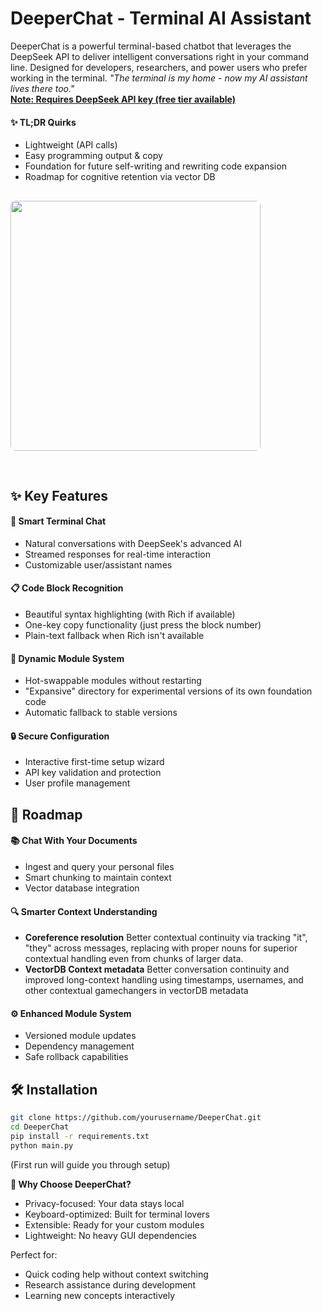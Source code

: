 # DeeperChat - Terminal AI Assistant
DeeperChat is a powerful terminal-based chatbot that leverages the DeepSeek API to deliver intelligent conversations right in your command line. Designed for developers, researchers, and power users who prefer working in the terminal.
*"The terminal is my home - now my AI assistant lives there too."*  
**<u>Note: Requires DeepSeek API key (free tier available)</u>**
#### ✨ TL;DR Quirks

- Lightweight (API calls)
- Easy programming output & copy
- Foundation for future self-writing and rewriting code expansion
- Roadmap for cognitive retention via vector DB
  
<div style="display: flex; overflow-x: auto; gap: 16px; padding: 16px 0;">
  <div style="flex: 0 0 auto; min-width: 300px; text-align: left;">
    <img src="https://github.com/user-attachments/assets/56bf1b40-db72-499f-9ee6-70a6174d0b9f" style="height: 400px; border-radius: 8px;">
    <p> </p>
  </div>
</div>

## ✨ Key Features

#### 💬 Smart Terminal Chat  
- Natural conversations with DeepSeek's advanced AI  
- Streamed responses for real-time interaction  
- Customizable user/assistant names  

#### 📋 Code Block Recognition  
- Beautiful syntax highlighting (with Rich if available)  
- One-key copy functionality (just press the block number)  
- Plain-text fallback when Rich isn't available  

#### 🔄 Dynamic Module System  
- Hot-swappable modules without restarting  
- "Expansive" directory for experimental versions of its own foundation code 
- Automatic fallback to stable versions  

#### 🔒 Secure Configuration  
- Interactive first-time setup wizard  
- API key validation and protection  
- User profile management  

## 🚀 Roadmap

#### 📚 Chat With Your Documents  
- Ingest and query your personal files  
- Smart chunking to maintain context  
- Vector database integration  

#### 🔍 Smarter Context Understanding  
- **Coreference resolution**
    Better contextual continuity via tracking "it", "they" across messages, replacing with proper nouns for superior contextual handling even from chunks of larger data.  
- **VectorDB Context metadata**
    Better conversation continuity and improved long-context handling using timestamps, usernames, and other contextual gamechangers in vectorDB metadata

#### ⚙️ Enhanced Module System  
- Versioned module updates  
- Dependency management  
- Safe rollback capabilities  

## 🛠️ Installation

```bash
git clone https://github.com/yourusername/DeeperChat.git
cd DeeperChat
pip install -r requirements.txt
python main.py
```
(First run will guide you through setup)

**🌟 Why Choose DeeperChat?**
- Privacy-focused: Your data stays local
- Keyboard-optimized: Built for terminal lovers
- Extensible: Ready for your custom modules
- Lightweight: No heavy GUI dependencies

Perfect for:
- Quick coding help without context switching
- Research assistance during development
- Learning new concepts interactively
